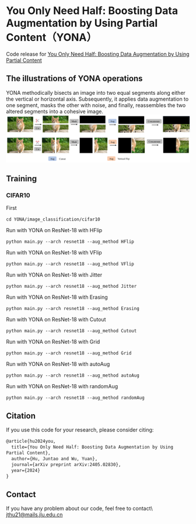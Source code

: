 # You Only Need Half: Boosting Data Augmentation by Using Partial Content（YONA）
Code release for [You Only Need Half: Boosting Data Augmentation by Using Partial Content](https://arxiv.org/abs/2405.02830)

##  The illustrations of YONA operations
YONA methodically bisects an image into two equal segments along either the vertical or horizontal axis. Subsequently, it applies data augmentation to one segment, masks the other with noise, and finally, reassembles the two altered segments into a cohesive image.
![YONA示意图](https://github.com/HansMoe/YONA/blob/main/YONA.png)

## Training

### CIFAR10
First
```
cd YONA/image_classification/cifar10
```
Run with YONA on ResNet-18 with HFlip
```
python main.py --arch resnet18 --aug_method HFlip
```
Run with YONA on ResNet-18 with VFlip
```
python main.py --arch resnet18 --aug_method VFlip
```
Run with YONA on ResNet-18 with Jitter
```
python main.py --arch resnet18 --aug_method Jitter
```
Run with YONA on ResNet-18 with Erasing
```
python main.py --arch resnet18 --aug_method Erasing
```
Run with YONA on ResNet-18 with Cutout
```
python main.py --arch resnet18 --aug_method Cutout
```
Run with YONA on ResNet-18 with Grid
```
python main.py --arch resnet18 --aug_method Grid
```
Run with YONA on ResNet-18 with autoAug
```
python main.py --arch resnet18 --aug_method autoAug
```
Run with YONA on ResNet-18 with randomAug
```
python main.py --arch resnet18 --aug_method randomAug
```

## Citation
If you use this code for your research, please consider citing:
```
@article{hu2024you,
  title={You Only Need Half: Boosting Data Augmentation by Using Partial Content},
  author={Hu, Juntao and Wu, Yuan},
  journal={arXiv preprint arXiv:2405.02830},
  year={2024}
}
```

## Contact
If you have any problem about our code, feel free to contact\\
[jthu21@mails.jlu.edu.cn](jthu21@mails.jlu.edu.cn)
